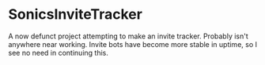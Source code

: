 # SonicsInviteTracker

A now defunct project attempting to make an invite tracker. Probably isn't anywhere near working. Invite bots have become more stable in uptime, so I see no need in continuing this.

